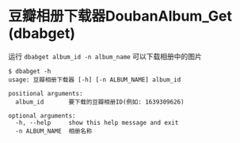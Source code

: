 # 豆瓣相册下载器**D**ou**b**an**A**l**b**um\_**Get** (dbabget)

运行 `dbabget album_id -n album_name` 可以下载相册中的图片

```
$ dbabget -h
usage: 豆瓣相册下载器 [-h] [-n ALBUM_NAME] album_id

positional arguments:
  album_id       要下载的豆瓣相册ID(例如: 1639309626)

optional arguments:
  -h, --help     show this help message and exit
  -n ALBUM_NAME  相册名称
```
